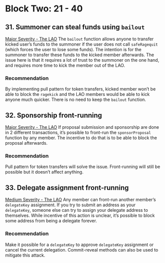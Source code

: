 # Block Two: 21 - 40

## 31. Summoner can steal funds using `bailout`

[Major Severity - The LAO](https://consensys.net/diligence/audits/2020/01/the-lao/#summoner-can-steal-funds-using-bailout)
The `bailout` function allows anyone to transfer kicked user’s funds to the summoner if the user does not call `safeRagequit` (which forces the user to lose some funds). The intention is for the summoner to transfer these funds to the kicked member afterwards. The issue here is that it requires a lot of trust to the summoner on the one hand, and requires more time to kick the member out of the LAO.

### Recommendation

By implementing pull pattern for token transfers, kicked member won’t be able to block the `ragekick` and the LAO members would be able to kick anyone much quicker. There is no need to keep the `bailout` function.

## 32. Sponsorship front-running

[Major Severity - The LAO](https://consensys.net/diligence/audits/2020/01/the-lao/#sponsorship-front-running)
If proposal submission and sponsorship are done in 2 different transactions, it’s possible to front-run the `sponsorProposal` function by any member. The incentive to do that is to be able to block the proposal afterwards.

### Recommendation

Pull pattern for token transfers will solve the issue. Front-running will still be possible but it doesn’t affect anything.

## 33. Delegate assignment front-running

[Medium Severity - The LAO](https://consensys.net/diligence/audits/2020/01/the-lao/#delegate-assignment-front-running)
Any member can front-run another member’s `delegateKey` assignment. If you try to submit an address as your `delegateKey`, someone else can try to assign your delegate address to themselves. While incentive of this action is unclear, it’s possible to block some address from being a delegate forever.

### Recommendation

Make it possible for a `delegateKey` to approve `delegateKey` assignment or cancel the current delegation. Commit-reveal methods can also be used to mitigate this attack.
